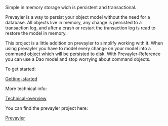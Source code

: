 Simple in memory storage wich is persistent and transactional.

Prevayler is a way to persist your object model without the need for a database. All objects live in memory, any change is persisted to a transaction log, and after a crash or restart the transaction log is read to restore the model in memory.

This project is a little addition on prevayler to simplify working with it. When using prevayler you have to model every change on your model into a command object which will be persisted to disk. With Prevayler-Reference you can use a Dao model and stop worrying about command objects.

To get started:

[Getting-started](https://github.com/rnentjes/Prevayler-Reference/wiki/Getting-started)

More technical info:

[Technical-overview](https://github.com/rnentjes/Prevayler-Reference/wiki/Technical-overview)

You can find the prevayler project here:

[Prevayler](https://github.com/jsampson/prevayler)
